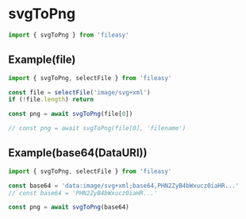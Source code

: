 # svgToPng

```ts
import { svgToPng } from 'fileasy'
```

## Example​(file)

```ts
import { svgToPng, selectFile } from 'fileasy'

const file = selectFile('image/svg+xml')
if (!file.length) return

const png = await svgToPng(file[0])

// const png = await svgToPng(file[0], 'filename')
```

## Example​(base64(DataURI))

```ts
import { svgToPng, selectFile } from 'fileasy'

const base64 = 'data:image/svg+xml;base64,PHN2ZyB4bWxucz0iaHR...'
// const base64 = 'PHN2ZyB4bWxucz0iaHR...'

const png = await svgToPng(base64)
```
